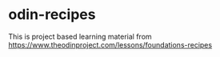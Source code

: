 # odin-recipes
This is project based learning material from https://www.theodinproject.com/lessons/foundations-recipes
